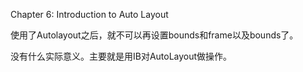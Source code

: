 Chapter 6: Introduction to Auto Layout

使用了Autolayout之后，就不可以再设置bounds和frame以及bounds了。

没有什么实际意义。主要就是用IB对AutoLayout做操作。
